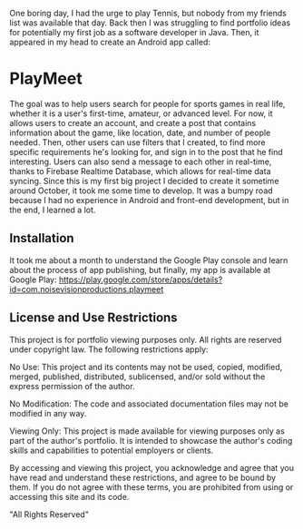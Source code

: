 One boring day, I had the urge to play Tennis, but nobody from my friends list was available that day. Back then I was struggling to find portfolio ideas for potentially my first job as a software developer in Java. Then, it appeared in my head to create an Android app called:
# PlayMeet
The goal was to help users search for people for sports games in real life, whether it is a user's first-time, amateur, or advanced level.
For now, it allows users to create an account, and create a post that contains information about the game, like location, date, and number of people needed. Then, other users can use filters that I created, to find more specific requirements he's looking for, and sign in to the post that he find interesting. Users can also send a message to each other in real-time, thanks to Firebase Realtime Database, which allows for real-time data syncing.
Since this is my first big project I decided to create it sometime around October, it took me some time to develop. It was a bumpy road because I had no experience in Android and front-end development, but in the end, I learned a lot.

## Installation
It took me about a month to understand the Google Play console and learn about the process of app publishing, but finally, my app is available at Google Play:
https://play.google.com/store/apps/details?id=com.noisevisionproductions.playmeet

## License and Use Restrictions
This project is for portfolio viewing purposes only. All rights are reserved under copyright law. The following restrictions apply:

No Use: This project and its contents may not be used, copied, modified, merged, published, distributed, sublicensed, and/or sold without the express permission of the author.

No Modification: The code and associated documentation files may not be modified in any way.

Viewing Only: This project is made available for viewing purposes only as part of the author's portfolio. It is intended to showcase the author's coding skills and capabilities to potential employers or clients.

By accessing and viewing this project, you acknowledge and agree that you have read and understand these restrictions, and agree to be bound by them. If you do not agree with these terms, you are prohibited from using or accessing this site and its code.

"All Rights Reserved"
